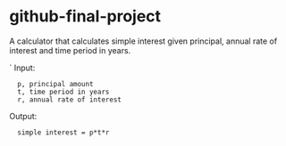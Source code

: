 # github-final-project
A calculator that calculates simple interest given principal, annual rate of interest and time period in years.




`
   Input:
   
      p, principal amount
      t, time period in years
      r, annual rate of interest
      
      
      
   Output:
   
      simple interest = p*t*r
     
